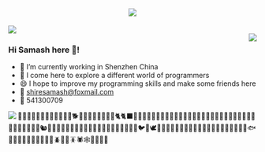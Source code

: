 <!-- title for my profile to welcome -->
<h1 align="center">
	<a href="https://sunguoqi.com/">
		<img src="https://readme-typing-svg.herokuapp.com/?lines=prinf(%22welcome%2C%20visit!%22);欢迎来到我的GITHUB!&center=true&size=27">
	</a>
</h1>

<div align="left">
	<img  src="https://visitor-badge.glitch.me/badge?page_id=Shiresamash" />
</div>

<img align="right" src="https://github-readme-stats.vercel.app/api/top-langs/?username=Shiresamash&hide=c&show_icons=true&theme=vue-dark"/>

### Hi Samash here 👋!
- 🔭 I’m currently working in Shenzhen China
- 🌱 I come here to explore a different world of programmers
- 😄 I hope to improve my programming skills and make some friends here
- 💌 shiresamash@foxmail.com 
- 🐧 541300709

<img align="left" src="https://github-readme-stats.vercel.app/api?username=Shiresamash&show_icons=true&theme=vue-dark&count_private=true"/>


🙈🙉🙊💥💫💦💨🐵🐒🦍🦧🐶🐕🦮🐕‍🦺🐩🐺🦊🦝🐱🐈🐈‍⬛🦁🐯🐅🐆🐴🐎🦄🦓🦌🦬🐮🐂🐃🐄🐷🐖🐗🐽🐏🐑🐐🐪🐫🦙🦒🐘🦏🦛🐭🐁🐀🐹🐰🐇🐿️🦫🦔🦇🐻🐻‍❄️🐨🐼🦥🦦🦨🦘🦡🐾🦃🐔🐓🐣🐤🐥🐦🐧🕊️🦅🦆🦢🦉🦩🦚🦜🐸🐊🐢🦎🐍🐲🐉🦕🦖🐳🐋🐬🦭🐟🐠🐡🦈🐙🐚🐌🦋🐛🐜🐝🪲🐞🦗🪳🕷️🕸️🦂🦟🦠🦀

<!-- 30天提交统计数据(暂不显示) -->
<!--
<div align="center">
	<img src="https://activity-graph.herokuapp.com/graph?username=Shiresamash&theme=xcode" />
</div>
-->







<!-- 

<div align="center">
	<img  src="https://github-readme-streak-stats.herokuapp.com/?user=Shiresamash" />
</div>

<img src="https://komarev.com/ghpvc/?username=Shiresamash&color=009688&style=for-the-badge" alt="archlinux" width="165" height="26"/>
-->

<!--
**Shiresamash/Shiresamash** is a ✨ _special_ ✨ repository because its `README.md` (this file) appears on your GitHub profile.

Here are some ideas to get you started:

- 🔭 I’m currently working on ...
- 🌱 I’m currently learning ...
- 👯 I’m looking to collaborate on ...
- 🤔 I’m looking for help with ...
- 💬 Ask me about ...
- 📫 How to reach me: ...
- 😄 Pronouns: ...
- ⚡ Fun fact: ...
-->
